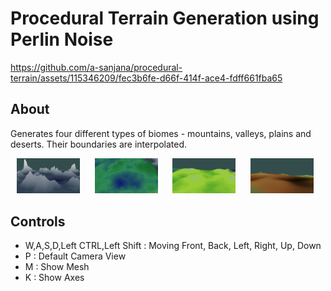 # Procedural Terrain Generation using Perlin Noise

https://github.com/a-sanjana/procedural-terrain/assets/115346209/fec3b6fe-d66f-414f-ace4-fdff661fba65

## About
Generates four different types of biomes - mountains, valleys, plains and deserts. Their boundaries are interpolated.

<p>
    <img src="mountain.png" width ="20%" hspace="10" >
    <img src="valley.png" width ="20%" hspace="10" >
    <img src="plain.png" width ="20%" hspace="10" >
    <img src="desert.png" width ="20%" hspace="10" >
</p>

## Controls
- W,A,S,D,Left CTRL,Left Shift : Moving Front, Back, Left, Right, Up, Down
- P : Default Camera View
- M : Show Mesh
- K : Show Axes
